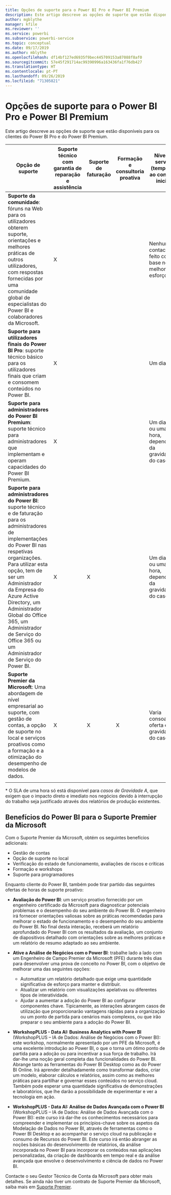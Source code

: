 ```yaml
---
title: Opções de suporte para o Power BI Pro e Power BI Premium
description: Este artigo descreve as opções de suporte que estão disponíveis para os clientes do Power BI Pro e do Power BI Premium.
author: mgblythe
manager: kfile
ms.reviewer: ''
ms.service: powerbi
ms.subservice: powerbi-service
ms.topic: conceptual
ms.date: 09/17/2019
ms.author: mblythe
ms.openlocfilehash: df14bf127ed6935f9bec445709153a87088f8af0
ms.sourcegitcommit: 57e45f291714ac99390996a163436fa1f76db427
ms.translationtype: HT
ms.contentlocale: pt-PT
ms.lasthandoff: 09/26/2019
ms.locfileid: "71305821"
---
```

# <a name="power-bi-pro-and-power-bi-premium-support-options"></a>Opções de suporte para o Power BI Pro e Power BI Premium

Este artigo descreve as opções de suporte que estão disponíveis para os clientes do Power BI Pro e do Power BI Premium.

| **Opção de suporte** | **Suporte técnico com garantia de reparação e assistência** | **Suporte de faturação** | **Formação e consultoria proativa** | **Nível de serviço<br> (tempo até ao contacto inicial)** | **Canal de suporte** |
| --- | --- | --- | --- | --- | --- |
| **Suporte da comunidade**: fóruns na Web para os utilizadores obterem suporte, orientações e melhores práticas de outros utilizadores, com respostas fornecidas por uma comunidade global de especialistas do Power BI e colaboradores da Microsoft. | X |   |   | Nenhum, o contacto é feito com base no melhor esforço. | [Comunidade do Power BI](https://community.powerbi.com) |
| **Suporte para utilizadores finais do Power BI Pro**: suporte técnico básico para os utilizadores finais que criam e consomem conteúdos no Power BI. | X |   |   | Um dia útil. | [Site do Suporte do Power BI](https://support.powerbi.com)  |
| **Suporte para administradores do Power BI Premium**: suporte técnico para administradores que implementam e operam capacidades do Power BI Premium. | X |   |   | Um dia útil ou uma hora, dependendo da gravidade do caso.\* | [Site do Suporte do Power BI](https://support.powerbi.com)<br>OU<br>[Centro de administração do Microsoft 365](https://portal.office.com/adminportal)<br>OU<br> Telefone |
| **Suporte para administradores do Power BI**: suporte técnico e de faturação para os administradores de implementações do Power BI nas respetivas organizações.  Para utilizar esta opção, tem de ser um Administrador da Empresa do Azure Active Directory, um Administrador Global do Office 365, um Administrador de Serviço do Office 365 ou um Administrador de Serviço do Power BI. | X | X |   | Um dia útil ou uma hora, dependendo da gravidade do caso.\* | [Centro de administração do Microsoft 365](https://portal.office.com/adminportal)<br>OU<br> Telefone |
| **Suporte Premier da Microsoft**: Uma abordagem de nível empresarial ao suporte, com gestão de contas, a opção de suporte no local e serviços proativos como a formação e a otimização do desempenho de modelos de dados. | X | X | X | Varia consoante a oferta e a gravidade do caso.\* | Gestor Técnico de Conta <br>OU<br> [Centro de administração do Microsoft 365](https://portal.office.com/adminportal) |
| | | | | | |

\* O SLA de uma hora só está disponível para _casos de Gravidade A_, que exigem que o impacto direto e imediato nos negócios devido à interrupção do trabalho seja justificado através dos relatórios de produção existentes.

## <a name="power-bi-benefits-for-microsoft-premier-support"></a>Benefícios do Power BI para o Suporte Premier da Microsoft

Com o Suporte Premier da Microsoft, obtém os seguintes benefícios adicionais:

- Gestão de contas
- Opção de suporte no local
- Verificação do estado de funcionamento, avaliações de riscos e críticas
- Formação e workshops
- Suporte para programadores

Enquanto cliente do Power BI, também pode tirar partido das seguintes ofertas de horas de suporte proativo:

 - **Avaliação do Power BI**: um serviço proativo fornecido por um engenheiro certificado da Microsoft para diagnosticar potenciais problemas e o desempenho do seu ambiente do Power BI. O engenheiro irá fornecer orientações valiosas sobre as práticas recomendadas para melhorar o estado de funcionamento e o desempenho do seu ambiente do Power BI. No final desta interação, receberá um relatório aprofundado do Power BI com os resultados da avaliação, um conjunto de diapositivos detalhado com orientações sobre as melhores práticas e um relatório de resumo adaptado ao seu ambiente.

 - **Ative a Análise de Negócios com o Power BI**: trabalhe lado a lado com um Engenheiro de Campo Premier da Microsoft (PFE) durante três dias para desenvolver uma prova de conceito no Power BI, com o objetivo de melhorar uma das seguintes opções:
    - Automatizar um relatório detalhado que exige uma quantidade significativa de esforço para manter e distribuir.
    - Atualizar um relatório com visualizações apelativas ou diferentes tipos de interatividade. 
    - Ajudar a aumentar a adoção do Power BI ao configurar componentes chave. Tipicamente, as interações abrangem casos de utilização que proporcionarão vantagens rápidas para a organização ou um ponto de partida para cenários mais complexos, ou que irão preparar o seu ambiente para a adoção do Power BI.

  - **WorkshopPLUS - Data AI: Business Analytics with Power BI** (WorkshopPLUS – IA de Dados: Análise de Negócios com o Power BI): este workshop, normalmente apresentado por um PFE da Microsoft, é uma excelente introdução ao Power BI, o que o torna um ótimo ponto de partida para a adoção ou para incentivar a sua força de trabalho.
Irá dar-lhe uma noção geral completa das funcionalidades do Power BI. Abrange tanto as ferramentas do Power BI Desktop como as do Power BI Online. Irá aprender detalhadamente como transformar dados, criar um modelo, elaborar cálculos e relatórios, assim como as melhores práticas para partilhar e governar esses conteúdos no serviço cloud. Também pode esperar uma quantidade significativa de demonstrações e laboratórios, que lhe darão a possibilidade de experimentar e ver a tecnologia em ação.

  - **WorkshopPLUS - Data AI: Análise de Dados Avançada com o Power BI** (WorkshopPLUS – IA de Dados: Análise de Dados Avançada com o Power BI): este curso irá dar-lhe os conhecimentos necessários para compreender e implementar os princípios-chave sobre os aspetos da Modelação de Dados no Power BI, através de ferramentas como o Power BI Desktop e ao acompanhar o serviço cloud na publicação e consumo de Recursos do Power BI. Este curso irá então abranger as noções básicas do desenvolvimento de relatórios, da análise incorporada no Power BI para incorporar os conteúdos nas aplicações personalizadas, da criação de dashboards em tempo real e da análise avançada que envolve o desenvolvimento e ciência de dados no Power BI.

Contacte o seu Gestor Técnico de Conta da Microsoft para obter mais detalhes. Se ainda não tiver um contrato de Suporte Premier da Microsoft, saiba mais em [Suporte Premier](https://support.microsoft.com/en-us/premier).
